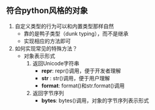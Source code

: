 ## 符合python风格的对象
1. 自定义类型的行为可以和内置类型那样自然
    * 靠的是鸭子类型（dunk typing），而不是继承
    * 实现相应的方法即可
2. 如何实现常见的特殊方法？
    * 对象表示形式
        1. 返回Unicode字符串
            * __repr__: repr()调用，便于开发者理解
            * __str__ : str()调用，便于用户理解
            * __format__: format()和str.format()调用
        2. 返回字节序列
            * __bytes__: bytes()调用，对象的字节序列表示形式

